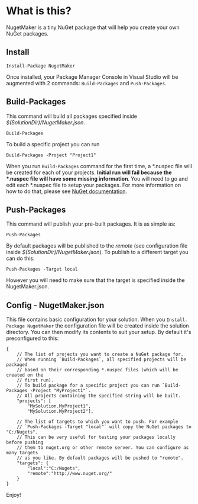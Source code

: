 # What is this?
NugetMaker is a tiny NuGet package that will help you create your own NuGet packages.

## Install
```
Install-Package NugetMaker
```

Once installed, your Package Manager Console in Visual Studio will be augmented with 2 commands: `Build-Packages` and `Push-Packages`.


## Build-Packages
This command will build all packages specified inside *$(SolutionDir)/NugetMaker.json*.

```
Build-Packages
```

To build a specific project you can run

```
Build-Packages -Project "Project1"
```

When you run `Build-Packages` command for the first time, a \*.nuspec file will be created for each of your projects. **Initial run will fail because the \*.nuspec file will have some missing information**. You will need to go and edit each *.nuspec file to setup your packages. For more information on how to do that, please see [NuGet documentation][nuspec-docs].


## Push-Packages
This command will publish your pre-built packages. It is as simple as:

```
Push-Packages
```

By default packages will be published to the *remote* (see configuration file inside *$(SolutionDir)/NugetMaker.json*). To publish to a different target you can do this:

```
Push-Packages -Target local
```

However you will need to make sure that the target is specified inside the NugetMaker.json.

## Config - NugetMaker.json
This file contains basic configuration for your solution. When you `Install-Package NugetMaker` the configuration file will be created inside the solution directory. You can then modify its contents to suit your setup. By default it's preconfigured to this:

```
{
	// The list of projects you want to create a NuGet package for.
	// When running `Build-Packages`, all specified projects will be packaged
	// based on their corresponding *.nuspec files (which will be created on the
	// first run).
	// To build package for a specific project you can run `Build-Packages -Project "MyProject1"`.
	// All projects containing the specified string will be built.
	"projects": [
		"MySolution.MyProject1",
		"MySolution.MyProject2"],
	
	// The list of targets to which you want to push. For example
	// `Push-Packages -Target "local"` will copy the NuGet packages to "C:/Nugets".
	// This can be very useful for testing your packages locally before pushing
	// them to nuget.org or other remote server. You can configure as many targets
	// as you like. By default packages will be pushed to "remote".
	"targets": {
		"local":"C:/Nugets",
		"remote":"http://www.nuget.org/"
	}
}
```

Enjoy!

[nuspec-docs]:http://docs.nuget.org/create/nuspec-reference